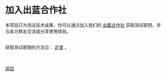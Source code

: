 # 加入出蓝合作社

本项目只为测试技术成果，你可以通过加入我们的 <a href="https://keybase.io/team/outliners">出藍合作社</a> 获取测试密钥，并与各方群友交流或分享使用体验。
<br><br>

获取测试密钥的方法见： <a href="https://wgredlong.github.io/testkey.html">这里</a> 。 


<br><br><a href="https://wgredlong.github.io/">返回</a>
